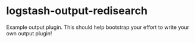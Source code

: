 # logstash-output-redisearch
Example output plugin. This should help bootstrap your effort to write your own output plugin!
